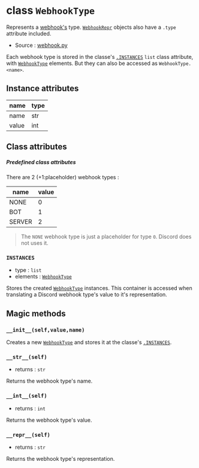# class `WebhookType`

Represents a [webhook's](Webhook.md) type. [`WebhookRepr`](WebhookRepr.md)
objects also have a `.type` attribute included.

- Source : [webhook.py](https://github.com/HuyaneMatsu/hata/blob/master/hata/webhook.py)

Each webhook type is stored in the classe's [`.INSTANCES`](#instances)
`list` class attribute, with [`WebhookType`](WebhookType.md)
elements. But they can also be accessed as `WebhookType.<name>`.

## Instance attributes

| name      | type      |
|-----------|-----------|
| name      | str       |
| value     | int       |

## Class attributes

##### Predefined class attributes

There are 2 (+1:placeholder) webhook types :

| name              | value     |
|-------------------|-----------|
| NONE              | 0         |
| BOT               | 1         |
| SERVER            | 2         |

> The `NONE` webhook type is just a placeholder for type `0`.
> Discord does not uses it.

### `INSTANCES`

- type : `list`
- elements : [`WebhookType`](WebhookType.md)

Stores the created [`WebhookType`](WebhookType.md) instances. This
container is accessed when translating a Discord webhook type's value to
it's representation.

## Magic methods

### `__init__(self,value,name)`

Creates a new [`WebhookType`](WebhookType.md) and stores it at the
classe's [`.INSTANCES`](#instances).

### `__str__(self)`

- returns : `str`

Returns the webhook type's name.

### `__int__(self)`

- returns : `int`

Returns the webhook type's value.

### `__repr__(self)`

- returns : `str`

Returns the webhook type's representation.
